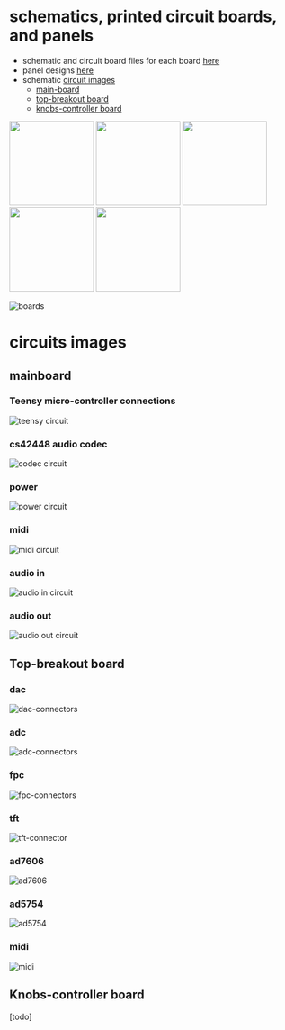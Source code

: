 # schematics, printed circuit boards, and panels
* schematic and circuit board files for each board [here](boards)
* panel designs [here](panel)
* schematic [circuit images](#circuits-images)
  * [main-board](#mainboard)
  * [top-breakout board](#top-breakout-board)
  * [knobs-controller board](#knobs-controller-board)

<img src='images/x-front.png' height='150px'/>  <img src='images/x-frontside.png' height='150px'/> <img src='images/x-side.png' height='150px'/> <img src='images/x-backside.png' height='150px'/>  <img src='images/x-back.png' height='150px'/> 

![boards](technical-drawing.svg)

# circuits images
## mainboard
### Teensy micro-controller connections
![teensy circuit](boards/mainboard/images/circuit_sheet_teensy.png)
### cs42448 audio codec
![codec circuit](boards/mainboard/images/circuit_sheet_codec.png)
### power
![power circuit](boards/mainboard/images/circuit_sheet_power.png)
### midi
![midi circuit](boards/mainboard/images/circuit_sheet_midi.png)
### audio in
![audio in circuit](boards/mainboard/images/circuit_sheet_audio_in.png)
### audio out
![audio out circuit](boards/mainboard/images/circuit_sheet_audio_out.png)

## Top-breakout board
### dac
![dac-connectors](boards/topbreakout/images/topbreakout-dac-connectors.png)
### adc
![adc-connectors](boards/topbreakout/images/topbreakout-adc-connectors.png)
### fpc
![fpc-connectors](boards/topbreakout/images/topbreakout-fpc-connectors.png)
### tft
![tft-connector](boards/topbreakout/images/topbreakout-tft-connector.png)
### ad7606
![ad7606](boards/topbreakout/images/topbreakout-ad7606.png)
### ad5754 
![ad5754](boards/topbreakout/images/topbreakout-ad5754.png)
### midi
![midi](boards/topbreakout/images/topbreakout-midi.png)

## Knobs-controller board
[todo]
